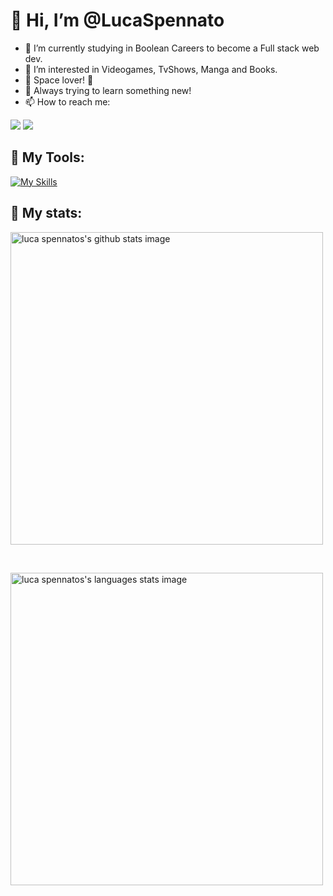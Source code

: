 # 👋 Hi, I’m @LucaSpennato
- 🌱 I’m currently studying in Boolean Careers to become a Full stack web dev.
- 👀 I’m interested in Videogames, TvShows, Manga and Books.
- :milky_way: Space lover! :first_quarter_moon_with_face:
- :telescope: Always trying to learn something new!
- 📫 How to reach me:

<a href="https://www.linkedin.com/in/luca-spennato-542598242/" /><img src="https://img.shields.io/badge/LinkedIn-0077B5?style=for-the-badge&logo=linkedin&logoColor=white" /><a/>
<a href="https://twitter.com/Fomjot" /><img src="https://img.shields.io/badge/Twitter-1DA1F2?style=for-the-badge&logo=twitter&logoColor=white" /><a/>

## :wrench: My Tools:
[![My Skills](https://skills.thijs.gg/icons?i=html,css,scss,bootstrap,js,vue,mysql,php,laravel)](https://skills.thijs.gg)

## :mag_right: My stats: 
<p>
   <img width="500" src="https://github-readme-stats.vercel.app/api?username=LucaSpennato&show_icons=true&theme=radical" alt="luca spennatos's github stats image">
</p>
<br/>
<p>
   <img width="500" src="https://github-readme-stats.vercel.app/api/top-langs/?username=LucaSpennato&layout=compact" alt="luca spennatos's languages stats image" />
</p>

<!---
LucaSpennato/LucaSpennato is a ✨ special ✨ repository because its `README.md` (this file) appears on your GitHub profile.
You can click the Preview link to take a look at your changes.
--->

